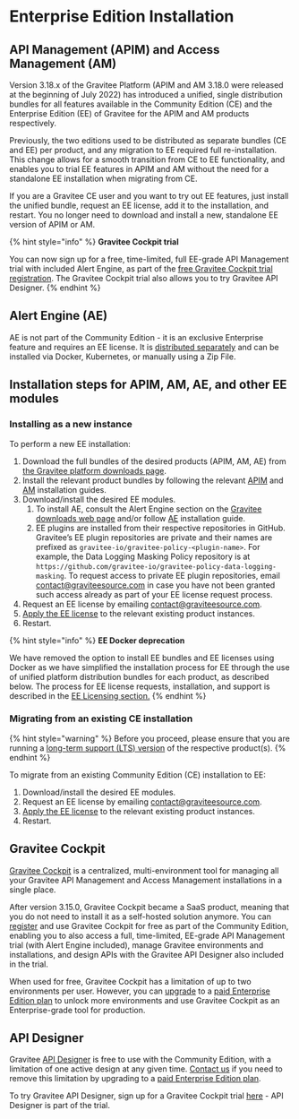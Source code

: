 # Enterprise Edition Installation

## API Management (APIM) and Access Management (AM)

Version 3.18.x of the Gravitee Platform (APIM and AM 3.18.0 were released at the beginning of July 2022) has introduced a unified, single distribution bundles for all features available in the Community Edition (CE) and the Enterprise Edition (EE) of Gravitee for the APIM and AM products respectively.

Previously, the two editions used to be distributed as separate bundles (CE and EE) per product, and any migration to EE required full re-installation. This change allows for a smooth transition from CE to EE functionality, and enables you to trial EE features in APIM and AM without the need for a standalone EE installation when migrating from CE.

If you are a Gravitee CE user and you want to try out EE features, just install the unified bundle, request an EE license, add it to the installation, and restart. You no longer need to download and install a new, standalone EE version of APIM or AM.

{% hint style="info" %}
**Gravitee Cockpit trial**

You can now sign up for a free, time-limited, full EE-grade API Management trial with included Alert Engine, as part of the [free Gravitee Cockpit trial registration](https://cockpit.gravitee.io/register). The Gravitee Cockpit trial also allows you to try Gravitee API Designer.
{% endhint %}

## Alert Engine (AE)

AE is not part of the Community Edition - it is an exclusive Enterprise feature and requires an EE license. It is [distributed separately](https://www.gravitee.io/downloads) and can be installed via Docker, Kubernetes, or manually using a Zip File.

## Installation steps for APIM, AM, AE, and other EE modules

### Installing as a new instance

To perform a new EE installation:

1. Download the full bundles of the desired products (APIM, AM, AE) from [the Gravitee platform downloads page](https://www.gravitee.io/downloads).
2. Install the relevant product bundles by following the relevant [APIM](https://documentation.gravitee.io/apim/getting-started/install-guides) and [AM](https://documentation.gravitee.io/am/getting-started/install-and-upgrade-guides) installation guides.
3. Download/install the desired EE modules.
   1. To install AE, consult the Alert Engine section on the [Gravitee downloads web page](https://www.gravitee.io/downloads) and/or follow [AE](https://documentation.gravitee.io/ae/getting-started/install-and-upgrade-guides) installation guide.
   2. EE plugins are installed from their respective repositories in GitHub. Gravitee’s EE plugin repositories are private and their names are prefixed as `gravitee-io/gravitee-policy-<plugin-name>`. For example, the Data Logging Masking Policy repository is at `https://github.com/gravitee-io/gravitee-policy-data-logging-masking`. To request access to private EE plugin repositories, email [contact@graviteesource.com](mailto:contact@graviteesource.com) in case you have not been granted such access already as part of your EE license request process.
4. Request an EE license by emailing [contact@graviteesource.com](mailto:contact@graviteesource.com).
5. [Apply the EE license](enterprise-edition-licensing.md#applying-an-ee-license) to the relevant existing product instances.
6. Restart.

{% hint style="info" %}
**EE Docker deprecation**

We have removed the option to install EE bundles and EE licenses using Docker as we have simplified the installation process for EE through the use of unified platform distribution bundles for each product, as described below. The process for EE license requests, installation, and support is described in the [EE Licensing section.](enterprise-edition-licensing.md)
{% endhint %}

### Migrating from an existing CE installation

{% hint style="warning" %}
Before you proceed, please ensure that you are running a [long-term support (LTS) version](../release-types-and-support-model.md) of the respective product(s).
{% endhint %}

To migrate from an existing Community Edition (CE) installation to EE:

1. Download/install the desired EE modules.
2. Request an EE license by emailing [contact@graviteesource.com](mailto:contact@graviteesource.com).
3. [Apply the EE license](enterprise-edition-licensing.md#applying-an-ee-license) to the relevant existing product instances.
4. Restart.

## Gravitee Cockpit

[Gravitee Cockpit](https://www.gravitee.io/platform/cockpit) is a centralized, multi-environment tool for managing all your Gravitee API Management and Access Management installations in a single place.

After version 3.15.0, Gravitee Cockpit became a SaaS product, meaning that you do not need to install it as a self-hosted solution anymore. You can [register](https://cockpit.gravitee.io/register) and use Gravitee Cockpit for free as part of the Community Edition, enabling you to also access a full, time-limited, EE-grade API Management trial (with Alert Engine included), manage Gravitee environments and installations, and design APIs with the Gravitee API Designer also included in the trial.

When used for free, Gravitee Cockpit has a limitation of up to two environments per user. However, you can [upgrade](https://www.gravitee.io/contact-us) to a [paid Enterprise Edition plan](https://www.gravitee.io/pricing) to unlock more environments and use Gravitee Cockpit as an Enterprise-grade tool for production.

## API Designer

Gravitee [API Designer](https://www.gravitee.io/platform/api-designer) is free to use with the Community Edition, with a limitation of one active design at any given time. [Contact us](https://www.gravitee.io/contact-us) if you need to remove this limitation by upgrading to a [paid Enterprise Edition plan](https://www.gravitee.io/pricing).

To try Gravitee API Designer, sign up for a Gravitee Cockpit trial [here](https://cockpit.gravitee.io/register) - API Designer is part of the trial.
